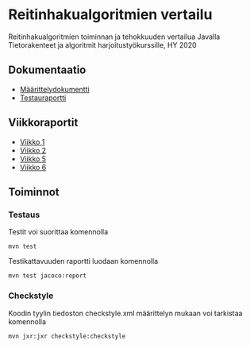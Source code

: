 # Reitinhakualgoritmien vertailu

Reitinhakualgoritmien toiminnan ja tehokkuuden vertailua Javalla Tietorakenteet ja algoritmit harjoitustyökurssille, HY 2020

## Dokumentaatio

* [Määrittelydokumentti](https://github.com/hupijekku/tiralabra-reitinhaku/blob/master/dokumentaatio/m%C3%A4%C3%A4rittelydokumentti.md)  
* [Testauraportti](https://github.com/hupijekku/tiralabra-reitinhaku/blob/master/dokumentaatio/testausraportti.md)

## Viikkoraportit

* [Viikko 1](https://github.com/hupijekku/tiralabra-reitinhaku/blob/master/dokumentaatio/viikkoraportti1.md)  
* [Viikko 2](https://github.com/hupijekku/tiralabra-reitinhaku/blob/master/dokumentaatio/viikkoraportti2.md)  
* [Viikko 5](https://github.com/hupijekku/tiralabra-reitinhaku/blob/master/dokumentaatio/viikkoraportti5.md)  
* [Viikko 6](https://github.com/hupijekku/tiralabra-reitinhaku/blob/master/dokumentaatio/viikkoraportti6.md)  

## Toiminnot  

### Testaus

Testit voi suorittaa komennolla

```
mvn test
```

Testikattavuuden raportti luodaan komennolla  

```
mvn test jacoco:report
```  

### Checkstyle

Koodin tyylin tiedoston checkstyle.xml määrittelyn mukaan voi tarkistaa komennolla  

```
mvn jxr:jxr checkstyle:checkstyle
```  